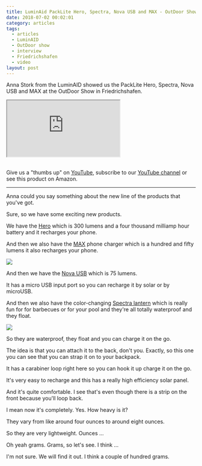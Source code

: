 ```yaml
---
title: LuminAid PackLite Hero, Spectra, Nova USB and MAX - OutDoor Show Review
date: 2018-07-02 00:02:01
category: articles
tags:
  - articles
  - LuminAID
  - OutDoor show
  - interview
  - Friedrichshafen
  - video
layout: post
---
```


Anna Stork from the LuminAID showed us the PackLite Hero, Spectra, Nova USB and MAX at the OutDoor Show in Friedrichshafen.

<div class="embed-responsive embed-responsive-16by9">
    <iframe class="embed-responsive-item" src="https://www.youtube.com/embed/o7wust5ONM0"></iframe>
</div>
<br>
<!--more-->

Give us a "thumbs up" on <a href="https://www.youtube.com/watch?v=o7wust5ONM0" rel="nofollow" target="_blank">YouTube</a>, subscribe to our <a rel="nofollow" target="_blank"  href="https://www.youtube.com/channel/UCnO9Q_m9EaOCrHmmQIBVBNw?sub_confirmation=1">YouTube channel</a> or see this product on <a hre="https://amzn.to/2tTpo0g" rel="nofollow" target="_blank">Amazon</a>.

---

Anna could you say something about the new line of the products that you've got.

Sure, so we have some exciting new products.

We have the <a href="https://amzn.to/2KByvck" rel="nofollow">Hero</a> which is 300 lumens and a four thousand milliamp hour battery and it recharges your phone.

And then we also have the <a href="https://amzn.to/2MGZdRc" rel="nofollow">MAX</a> phone charger which is a hundred and fifty lumens it also recharges your phone.

<a rel="nofollow" href="https://www.amazon.com/LuminAID-PackLite-Phone-Charger-Today/dp/B0779L4LYF/ref=as_li_ss_il?s=sporting-goods&ie=UTF8&qid=1530515249&sr=1-2-spons&keywords=luminaid+75+lumen&psc=1&linkCode=li3&tag=hikeve-20&linkId=86452564e2de1c217c03e87ec7b06312" target="_blank"><img border="0" src="//ws-na.amazon-adsystem.com/widgets/q?_encoding=UTF8&ASIN=B0779L4LYF&Format=_SL250_&ID=AsinImage&MarketPlace=US&ServiceVersion=20070822&WS=1&tag=hikeve-20" ></a><img src="https://ir-na.amazon-adsystem.com/e/ir?t=hikeve-20&l=li3&o=1&a=B0779L4LYF" width="1" height="1" border="0" alt="LuminAID MAX" style="border:none !important; margin:0px !important;" />

And then we have the <a href="https://amzn.to/2KByvck" rel="nofollow">Nova USB</a> which is 75 lumens.

It has a micro USB input port so you can recharge it by solar or by microUSB.

And then we also have the color-changing <a href="https://amzn.to/2Nj4wY7" rel="nofollow">Spectra lantern</a> which is really fun for for barbecues or for your pool and they're all totally waterproof and they float.

<a rel="nofollow" href="https://www.amazon.com/dp/B072F2YSHB/ref=as_li_ss_il?aaxitk=pPOJGhvNMkgKZHsnAMXN6Q&pd_rd_i=B072F2YSHB&pf_rd_m=ATVPDKIKX0DER&pf_rd_p=3930100107420870094&pf_rd_s=desktop-sx-top-slot&pf_rd_t=301&pf_rd_i=luminaid+75+lumen&hsa_cr_id=9340147010801&linkCode=li3&tag=hikeve-20&linkId=9855930f467dcefa38ae7cb90bc36cc8" target="_blank"><img border="0" src="//ws-na.amazon-adsystem.com/widgets/q?_encoding=UTF8&ASIN=B072F2YSHB&Format=_SL250_&ID=AsinImage&MarketPlace=US&ServiceVersion=20070822&WS=1&tag=hikeve-20" ></a><img src="https://ir-na.amazon-adsystem.com/e/ir?t=hikeve-20&l=li3&o=1&a=B072F2YSHB" width="1" height="1" border="0" alt="LuminAID Spectral" style="border:none !important; margin:0px !important;" />

So they are waterproof, they float and you can charge it on the go.

The idea is that you can attach it to the back, don't you. Exactly, so this one you can see that you can strap it on to your backpack.

It has a carabiner loop right here so you can hook it up charge it on the go.

It's very easy to recharge and this has a really high efficiency solar panel.

And it's quite comfortable. I see that's even though there is a strip on the front because you'll loop back.

I mean now it's completely. Yes. How heavy is it?

They vary from like around four ounces to around eight ounces.

So they are very lightweight. Ounces ...

Oh yeah grams. Grams, so let's see. I think ...

I'm not sure. We will find it out. I think a couple of hundred grams.
